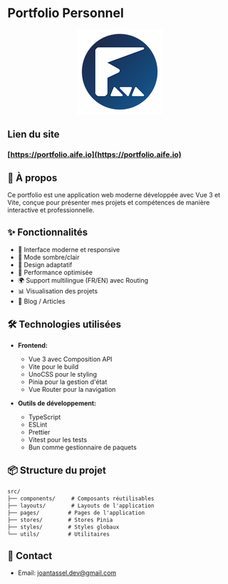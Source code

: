 # Portfolio Personnel

<p align='center'>
  <img src='public/pwa-192x192.png' alt='Logo Portfolio' width='192'/>
</p>

## Lien du site

### [https://portfolio.aife.io](https://portfolio.aife.io)

## 🚀 À propos

Ce portfolio est une application web moderne développée avec Vue 3 et Vite, conçue pour présenter mes projets et compétences de manière interactive et professionnelle.

## ✨ Fonctionnalités

- 🎨 Interface moderne et responsive
- 🌙 Mode sombre/clair
- 📱 Design adaptatif
- 🚀 Performance optimisée
- 🌍 Support multilingue (FR/EN) avec Routing
- 📊 Visualisation des projets
- 📝 Blog / Articles

## 🛠 Technologies utilisées

- **Frontend:**

  - Vue 3 avec Composition API
  - Vite pour le build
  - UnoCSS pour le styling
  - Pinia pour la gestion d'état
  - Vue Router pour la navigation

- **Outils de développement:**
  - TypeScript
  - ESLint
  - Prettier
  - Vitest pour les tests
  - Bun comme gestionnaire de paquets

## 📦 Structure du projet

```
src/
├── components/     # Composants réutilisables
├── layouts/        # Layouts de l'application
├── pages/         # Pages de l'application
├── stores/        # Stores Pinia
├── styles/        # Styles globaux
└── utils/         # Utilitaires
```

## 📧 Contact

- Email: [joantassel.dev@gmail.com](mailto:joantassel.dev@gmail.com)
